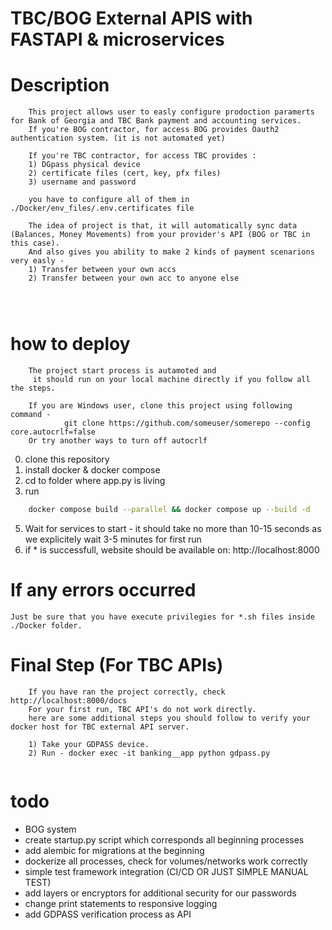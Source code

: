 # TBC/BOG External APIS with FASTAPI & microservices

# Description

```
    This project allows user to easly configure prodoction paramerts for Bank of Georgia and TBC Bank payment and accounting services.
    If you're BOG contractor, for access BOG provides Oauth2 authentication system. (it is not automated yet)
    
    If you're TBC contractor, for access TBC provides : 
    1) DGpass physical device
    2) certificate files (cert, key, pfx files)
    3) username and password 
    
    you have to configure all of them in ./Docker/env_files/.env.certificates file
    
    The idea of project is that, it will automatically sync data (Balances, Money Movements) from your provider's API (BOG or TBC in this case).
    And also gives you ability to make 2 kinds of payment scenarions very easly -
    1) Transfer between your own accs
    2) Transfer between your own acc to anyone else
    
    
    
```

# how to deploy

```
    The project start process is autamoted and
     it should run on your local machine directly if you follow all the steps.
    
    If you are Windows user, clone this project using following command -
            git clone https://github.com/someuser/somerepo --config core.autocrlf=false
    Or try another ways to turn off autocrlf
```


0. clone this repository
1. install docker & docker compose
1. cd to folder where app.py is living
1. run

```bash
    docker compose build --parallel && docker compose up --build -d
```

5. Wait for services to start - it should take no more than 10-15 seconds as we explicitely wait 3-5 minutes for first run
6. if \* is successfull, website should be available on: http://localhost:8000

# If any errors occurred
    Just be sure that you have execute privilegies for *.sh files inside ./Docker folder.

# Final Step (For TBC APIs)

```
    If you have ran the project correctly, check http://localhost:8000/docs
    For your first run, TBC API's do not work directly. 
    here are some additional steps you should follow to verify your docker host for TBC external API server.
    
    1) Take your GDPASS device.
    2) Run - docker exec -it banking__app python gdpass.py
    
```

# todo
- BOG system
- create startup.py script which corresponds all beginning processes
- add alembic for migrations at the beginning
- dockerize all processes, check for volumes/networks work correctly
- simple test framework integration (CI/CD OR JUST SIMPLE MANUAL TEST)
- add layers or encryptors for additional security for our passwords
- change print statements to responsive logging 
- add GDPASS verification process as API 
